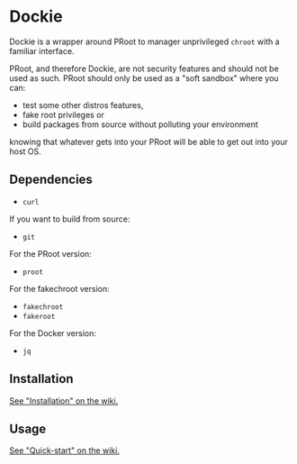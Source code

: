 # Dockie

Dockie is a wrapper around PRoot to manager unprivileged `chroot` with a
familiar interface.

PRoot, and therefore Dockie, are not security features and should not be used
as such. PRoot should only be used as a "soft sandbox" where you can:

* test some other distros features,
* fake root privileges or
* build packages from source without polluting your environment

knowing that whatever gets into your PRoot will be able to get out into your
host OS.

## Dependencies

* `curl`

If you want to build from source:

* `git`

For the PRoot version:

* `proot`

For the fakechroot version:

* `fakechroot`
* `fakeroot`

For the Docker version:

* `jq`

## Installation

[See "Installation" on the wiki.](https://github.com/cristianrz/dockie/wiki/Installation)

## Usage

[See "Quick-start" on the wiki.](https://github.com/cristianrz/dockie/wiki/Quick-start)

